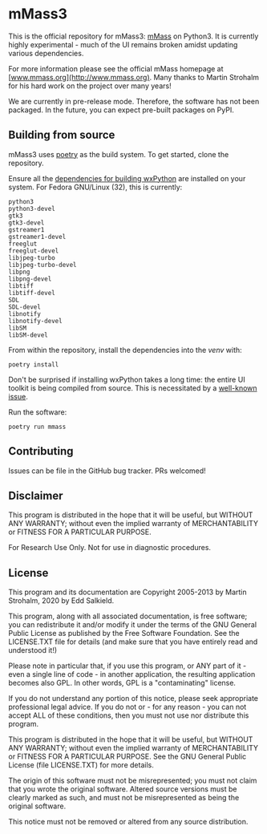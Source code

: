 # mMass3

This is the official repository for mMass3: [mMass](http://www.mmass.org) on Python3.
It is currently highly experimental - much of the UI remains broken amidst updating various dependencies.

For more information please see the official mMass homepage at [www.mmass.org](http://www.mmass.org).  Many thanks to Martin Strohalm for his hard work on the project over many years!

We are currently in pre-release mode.  Therefore, the software has not been packaged.  In the future, you can expect pre-built packages on PyPI.

## Building from source
mMass3 uses [poetry](python-poetry.org/) as the build system.  To get started, clone the repository.

Ensure all the [dependencies for building wxPython](https://wxpython.org/blog/2017-08-17-builds-for-linux-with-pip/index.html) are installed on your system.  For Fedora GNU/Linux (32), this is currently:
```
python3
python3-devel
gtk3
gtk3-devel
gstreamer1
gstreamer1-devel
freeglut
freeglut-devel
libjpeg-turbo
libjpeg-turbo-devel
libpng
libpng-devel
libtiff
libtiff-devel
SDL
SDL-devel
libnotify
libnotify-devel
libSM
libSM-devel
```

From within the repository, install the dependencies into the _venv_ with:

`poetry install`

Don't be surprised if installing wxPython takes a long time: the entire UI toolkit is being compiled from source.  This is necessitated by a [well-known issue](https://wxpython.org/blog/2017-08-17-builds-for-linux-with-pip/index.html).

Run the software:

`poetry run mmass`

## Contributing
Issues can be file in the GitHub bug tracker.  PRs welcomed!

## Disclaimer

This program is distributed in the hope that it will be useful, but WITHOUT
ANY WARRANTY; without even the implied warranty of MERCHANTABILITY or FITNESS
FOR A PARTICULAR PURPOSE.

For Research Use Only. Not for use in diagnostic procedures.

## License

This program and its documentation are Copyright 2005-2013 by Martin Strohalm, 2020 by Edd Salkield.

This program, along with all associated documentation, is free software;
you can redistribute it and/or modify it under the terms of the GNU General
Public License as published by the Free Software Foundation.
See the LICENSE.TXT file for details (and make sure that you have entirely
read and understood it!)

Please note in particular that, if you use this program, or ANY part of
it - even a single line of code - in another application, the resulting
application becomes also GPL. In other words, GPL is a "contaminating" license.

If you do not understand any portion of this notice, please seek appropriate
professional legal advice. If you do not or - for any reason - you can not
accept ALL of these conditions, then you must not use nor distribute this
program.

This program is distributed in the hope that it will be useful, but WITHOUT
ANY WARRANTY; without even the implied warranty of MERCHANTABILITY or
FITNESS FOR A PARTICULAR PURPOSE.  See the GNU General Public License
(file LICENSE.TXT) for more details.

The origin of this software must not be misrepresented; you must not claim
that you wrote the original software. Altered source versions must be clearly
marked as such, and must not be misrepresented as being the original software.

This notice must not be removed or altered from any source distribution.
